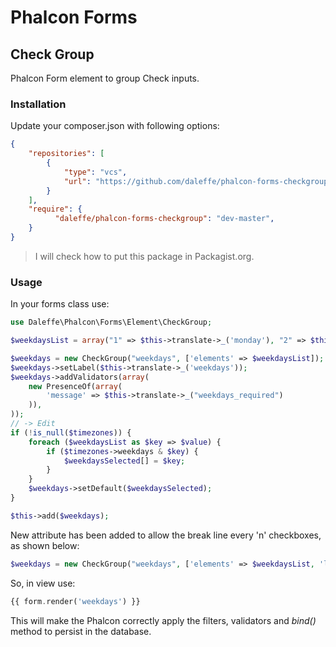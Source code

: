 # Phalcon Forms
## Check Group
Phalcon Form element to group Check inputs.

### Installation
Update your composer.json with following options:
```json
{
	"repositories": [
		{
			"type": "vcs",
			"url": "https://github.com/daleffe/phalcon-forms-checkgroup"
		}
	],
    "require": {
		  "daleffe/phalcon-forms-checkgroup": "dev-master",
    }
}
```
> I will check how to put this package in Packagist.org.

### Usage
In your forms class use:
``` php
use Daleffe\Phalcon\Forms\Element\CheckGroup;

$weekdaysList = array("1" => $this->translate->_('monday'), "2" => $this->translate->_('tuesday'), "4" => $this->translate->_('wednesday'), "8" => $this->translate->_('thursday'), "16" => $this->translate->_('friday'), "32" => $this->translate->_('saturday'), "64" => $this->translate->_('sunday'));

$weekdays = new CheckGroup("weekdays", ['elements' => $weekdaysList]);
$weekdays->setLabel($this->translate->_('weekdays'));
$weekdays->addValidators(array(
	new PresenceOf(array(
		'message' => $this->translate->_("weekdays_required")
	)),
));
// -> Edit
if (!is_null($timezones)) {
	foreach ($weekdaysList as $key => $value) {
		if ($timezones->weekdays & $key) {
			$weekdaysSelected[] = $key;
		}
	}
	$weekdays->setDefault($weekdaysSelected);
}

$this->add($weekdays);
```

New attribute has been added to allow the break line every 'n' checkboxes, as shown below:
```php
$weekdays = new CheckGroup("weekdays", ['elements' => $weekdaysList, 'linebreakeach' => 4]);
```


So, in view use:
```php
{{ form.render('weekdays') }}
```

This will make the Phalcon correctly apply the filters, validators and *bind()* method to persist in the database.
